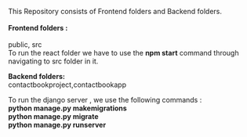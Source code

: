 This Repository consists of Frontend folders and Backend folders.<br /> <br />
**Frontend folders :** <br /><br/>
public, src<br />
To run the react folder we have to use the **npm start** command through navigating to src folder in it.

**Backend folders:** <br />
contactbookproject,contactbookapp <br />

To run the django server , we use the following commands :<br />
**python manage.py makemigrations**<br />
**python manage.py migrate**<br />
**python manage.py runserver**<br />
